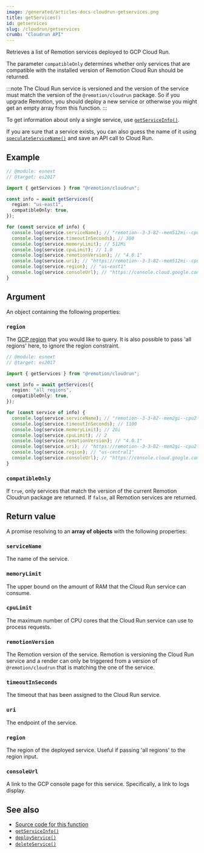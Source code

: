 ```yaml
---
image: /generated/articles-docs-cloudrun-getservices.png
title: getServices()
id: getservices
slug: /cloudrun/getservices
crumb: "Cloudrun API"
---
```


Retrieves a list of Remotion services deployed to GCP Cloud Run.

The parameter `compatibleOnly` determines whether only services that are compatible with the installed version of Remotion Cloud Run should be returned.

:::note
The Cloud Run service is versioned and the version of the service must match the version of the `@remotion/cloudrun` package. So if you upgrade Remotion, you should deploy a new service or otherwise you might get an empty array from this function.
:::

To get information about only a single service, use [`getServiceInfo()`](/docs/cloudrun/getserviceinfo).

If you are sure that a service exists, you can also guess the name of it using [`speculateServiceName()`](/docs/cloudrun/speculateservicename) and save an API call to Cloud Run.

## Example

```ts twoslash
// @module: esnext
// @target: es2017

import { getServices } from "@remotion/cloudrun";

const info = await getServices({
  region: "us-east1",
  compatibleOnly: true,
});

for (const service of info) {
  console.log(service.serviceName); // "remotion--3-3-82--mem512mi--cpu1-0"
  console.log(service.timeoutInSeconds); // 300
  console.log(service.memoryLimit); // 512Mi
  console.log(service.cpuLimit); // 1.0
  console.log(service.remotionVersion); // "4.0.1"
  console.log(service.uri); // "https://remotion--3-3-82--mem512mi--cpu1-0--t-300-1a2b3c4d5e-ue.a.run.app"
  console.log(service.region); // "us-east1"
  console.log(service.consoleUrl); // "https://console.cloud.google.com/run/detail/us-east1/remotion--3-3-82--mem512mi--cpu1-0--t-300/logs"
}
```

## Argument

An object containing the following properties:

### `region`

The [GCP region](/docs/cloudrun/region-selection) that you would like to query. It is also possible to pass 'all regions' here, to ignore the region constraint.

```ts twoslash
// @module: esnext
// @target: es2017

import { getServices } from "@remotion/cloudrun";

const info = await getServices({
  region: "all regions",
  compatibleOnly: true,
});

for (const service of info) {
  console.log(service.serviceName); // "remotion--3-3-82--mem2gi--cpu2--t-1100"
  console.log(service.timeoutInSeconds); // 1100
  console.log(service.memoryLimit); // 2Gi
  console.log(service.cpuLimit); // 2
  console.log(service.remotionVersion); // "4.0.1"
  console.log(service.uri); // "https://remotion--3-3-82--mem2gi--cpu2--t-1100-1a2b3c4d5e-uc.a.run.app"
  console.log(service.region); // "us-central1"
  console.log(service.consoleUrl); // "https://console.cloud.google.com/run/detail/us-central1/remotion--3-3-82--mem2gi--cpu2--t-1100/logs"
}
```

### `compatibleOnly`

If `true`, only services that match the version of the current Remotion Cloudrun package are returned. If `false`, all Remotion services are returned.

## Return value

A promise resolving to an **array of objects** with the following properties:

### `serviceName`

The name of the service.

### `memoryLimit`

The upper bound on the amount of RAM that the Cloud Run service can consume.

### `cpuLimit`

The maximum number of CPU cores that the Cloud Run service can use to process requests.

### `remotionVersion`

The Remotion version of the service. Remotion is versioning the Cloud Run service and a render can only be triggered from a version of `@remotion/cloudrun` that is matching the one of the service.

### `timeoutInSeconds`

The timeout that has been assigned to the Cloud Run service.

### `uri`

The endpoint of the service.

### `region`

The region of the deployed service. Useful if passing 'all regions' to the region input.

### `consoleUrl`

A link to the GCP console page for this service. Specifically, a link to logs display.

## See also

- [Source code for this function](https://github.com/remotion-dev/remotion/blob/main/packages/cloudrun/src/api/get-services.ts)
- [`getServiceInfo()`](/docs/cloudrun/getserviceinfo)
- [`deployService()`](/docs/cloudrun/deployservice)
- [`deleteService()`](/docs/cloudrun/deleteservice)
